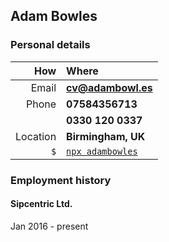 ## Adam Bowles

### Personal details
| How | Where |
|---------:|:-------------------|
| Email    | **cv@adambowl.es** |
| Phone    | **07584356713**    |
|          | **0330 120 0337**  |
| Location | **Birmingham, UK** |
| `$`      | [`npx adambowles`](https://github.com/adambowles/adambowles) |

### Employment history

#### Sipcentric Ltd.
Jan 2016 - present
